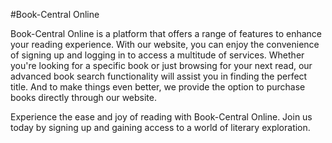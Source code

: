 #Book-Central Online

Book-Central Online is a platform that offers a range of features to enhance your reading experience. With our website, you can enjoy the convenience of signing up and logging in to access a multitude of services. Whether you're looking for a specific book or just browsing for your next read, our advanced book search functionality will assist you in finding the perfect title. And to make things even better, we provide the option to purchase books directly through our website.

Experience the ease and joy of reading with Book-Central Online. Join us today by signing up and gaining access to a world of literary exploration.